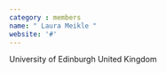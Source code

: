 ```yaml
---
category : members
name: " Laura Meikle " 
website: '#'
---
```

University of Edinburgh
United Kingdom

